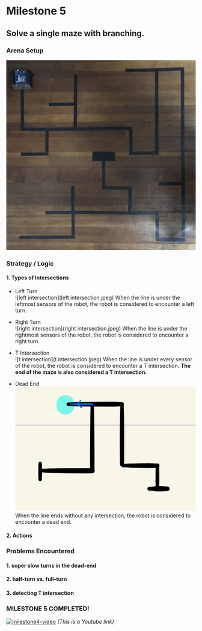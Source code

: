 
# Milestone 5
## Solve a single maze with branching.

### Arena Setup
![arena5](arena5.jpg)



### Strategy / Logic
#### 1. Types of Intersections
- Left Turn  
![left intersection](left intersection.jpeg)
When the line is under the leftmost sensors of the robot, the robot is considered to encounter a left turn.  

- Right Turn  
![right intersection](right intersection.jpeg)
When the line is under the rightmost sensors of the robot, the robot is considered to encounter a right turn.  

- T Intersection  
![t intersection](t intersection.jpeg)
When the line is under every sensor of the robot, the robot is considered to encounter a T intersection.
**The end of the maze is also considered a T intersection.**

- Dead End  
![deadend](deadend.jpeg)
When the line ends without any intersection, the robot is considered to encounter a dead end.

#### 2. Actions

### Problems Encountered

#### 1. super slow turns in the dead-end

#### 2. half-turn vs. full-turn

#### 3. detecting T intersection


  
### MILESTONE 5 COMPLETED!   
[![milestone4-video](http://img.youtube.com/vi/qSIA5p916dI/0.jpg)](https://www.youtube.com/watch?v=qSIA5p916dI)
*(This is a Youtube link)*  

